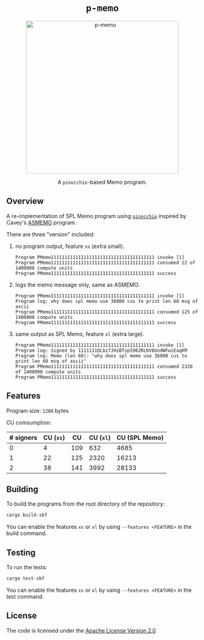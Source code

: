 <h1 align="center">
  <code>p-memo</code>
</h1>
<p align="center">
  <img width="400" alt="p-memo" src="https://github.com/user-attachments/assets/892da91c-71e8-4ed9-b3cc-b0b97f29ac2e" />
</p>
<p align="center">
  A <code>pinocchio</code>-based Memo program.
</p>

## Overview

A re-implementation of SPL Memo program using [`pinocchio`](https://github.com/anza-xyz/pinocchio) inspired by Cavey's [ASMEMO](https://x.com/cavemanloverboy/status/1898416863056384402) program.

There are three "version" included:
1. no program output, feature `xs` (extra small).
   ```
   Program PMemo11111111111111111111111111111111111111 invoke [1]
   Program PMemo11111111111111111111111111111111111111 consumed 22 of 1400000 compute units
   Program PMemo11111111111111111111111111111111111111 success
   ```
2. logs the memo message only, same as ASMEMO.
   ```
   Program PMemo11111111111111111111111111111111111111 invoke [1]
   Program log: why does spl memo use 36000 cus to print len 60 msg of ascii
   Program PMemo11111111111111111111111111111111111111 consumed 125 of 1400000 compute units
   Program PMemo11111111111111111111111111111111111111 success
   ```
3. same output as SPL Memo, feature `xl` (extra large).
   ```
   Program PMemo11111111111111111111111111111111111111 invoke [1]
   Program log: Signed by 1111111QLbz7JHiBTspS962RLKV8GndWFwiEaqKM
   Program log: Memo (len 60): "why does spl memo use 36000 cus to print len 60 msg of ascii"
   Program PMemo11111111111111111111111111111111111111 consumed 2320 of 1400000 compute units
   Program PMemo11111111111111111111111111111111111111 success
   ```

## Features

Program size: `1280` bytes

CU comsumption:

| \# signers | CU (`xs`) |  CU        | CU (`xl`)       | CU (SPL Memo) |
| ---------- | --------- | ---------- | --------------- | --------------|
| 0          | 4         | 109        | 632             | 4685          |
| 1          | 22        | 125        | 2320            | 16213         |
| 2          | 38        | 141        | 3992            | 28133         |

## Building

To build the programs from the root directory of the repository:
```bash
cargo build-sbf
```

You can enable the features `xs` or `xl` by using `--features <FEATURE>` in the build command.

## Testing

To run the tests:
```bash
cargo test-sbf
```

You can enable the features `xs` or `xl` by using `--features <FEATURE>` in the test command.

## License

The code is licensed under the [Apache License Version 2.0](LICENSE)
